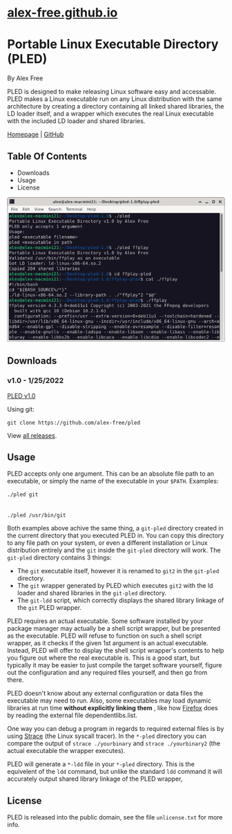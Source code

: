 # [alex-free.github.io](https://alex-free.github.io)

# Portable Linux Executable Directory (PLED)

By Alex Free

PLED is designed to make releasing Linux software easy and accessable. PLED
makes a Linux executable run on any Linux distribution with the same
architecture by creating a directory containing all linked shared libraries,
the LD loader itself, and a wrapper which executes the real Linux executable
with the included LD loader and shared libraries.

[Homepage](https://alex-free.github.io/pled) |
[GitHub](https://github.com/alex-free/pled)

## Table Of Contents

  * Downloads
  * Usage
  * License

![pled ffplay](pled.png)

## Downloads

### v1.0 - 1/25/2022

[PLED v1.0](https://github.com/alex-free/pled/releases/download/v1.0/pled-1.0.zip)

Using git:

    
    
    git clone https://github.com/alex-free/pled

View [all releases](https://github.com/alex-free/pled/releases/).

## Usage

PLED accepts only one argument. This can be an absolute file path to an
executable, or simply the name of the executable in your `$PATH`. Examples:

    
    
    ./pled git
    
    
    ./pled /usr/bin/git

Both examples above achive the same thing, a `git-pled` directory created in
the current directory that you executed PLED in. You can copy this directory
to any file path on your system, or even a different installation or Linux
distribution entirely and the `git` inside the `git-pled` directory will work.
The `git-pled` directory contains 3 things:

  * The `git` executable itself, however it is renamed to `git2` in the `git-pled` directory.
  * The `git` wrapper generated by PLED which executes `git2` with the ld loader and shared libraries in the `git-pled` directory.
  * The `git-ldd` script, which correctly displays the shared library linkage of the `git` PLED wrapper.

PLED requires an actual executable. Some software installed by your package
manager may actually be a shell script wrapper, but be presented as the
executable. PLED will refuse to function on such a shell script wrapper, as it
checks if the given 1st argument is an actual executable. Instead, PLED will
offer to display the shell script wrapper's contents to help you figure out
where the real executable is. This is a good start, but typically it may be
easier to just compile the target software yourself, figure out the
configuration and any required files yourself, and then go from there.

PLED doesn't know about any external configuration or data files the
executable may need to run. Also, some executables may load dynamic libraries
at run time **without explicitly linking them** , like how
[Firefox](https://bugs.launchpad.net/ubuntu/+source/firefox/+bug/1017964) does
by reading the external file dependentlibs.list.

One way you can debug a program in regards to required external files is by
using [Strace](https://strace.io/) (the Linux syscall tracer). In the `*-pled`
directory you can compare the output of `strace ./yourbinary` and `strace
./yourbinary2` (the actual executable the wrapper executes).

PLED will generate a `*-ldd` file in your `*-pled` directory. This is the
equivelent of the `ldd` command, but unlike the standard `ldd` command it will
accurately output shared library linkage of the PLED wrapper,

## License

PLED is released into the public domain, see the file `unlicense.txt` for more
info.

